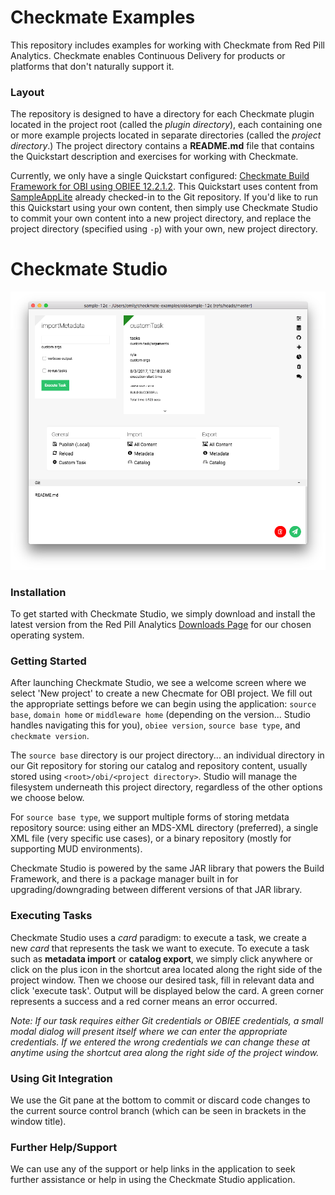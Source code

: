 # Checkmate Examples
This repository includes examples for working with Checkmate from Red Pill Analytics. Checkmate enables Continuous Delivery for products or platforms that don't naturally support it.

### Layout
The repository is designed to have a directory for each Checkmate plugin located in the project root (called the *plugin directory*), each containing one or more example projects located in separate directories (called the *project directory*.) The project directory contains a **README.md** file that contains the Quickstart description and exercises for working with Checkmate.

Currently, we only have a single Quickstart configured: [Checkmate Build Framework for OBI using OBIEE 12.2.1.2](obi/sample-12c/README.md). This Quickstart uses content from [SampleAppLite](http://docs.oracle.com/middleware/12212/biee/BIESG/GUID-E439E473-DD4D-48FE-9BF1-7AED4ADD73B6.htm#BIESG9340) already checked-in to the Git repository. If you'd like to run this Quickstart using your own content, then simply use Checkmate Studio to commit your own content into a new project directory, and replace the project directory (specified using `-p`) with your own, new project directory.

# Checkmate Studio
![studio17](studio17.png)

### Installation
To get started with Checkmate Studio, we simply download and install the latest version from the Red Pill Analytics [Downloads Page](http://redpillanalytics.com/checkmate-getstarted/) for our chosen operating system.

### Getting Started
After launching Checkmate Studio, we see a welcome screen where we select 'New project' to create a new Checmate for OBI project. We fill out the appropriate settings before we can begin using the application: `source base`, `domain home` or `middleware home` (depending on the version... Studio handles navigating this for you), `obiee version`, `source base type`, and `checkmate version`.

The `source base` directory is our project directory... an individual directory in our Git repository for storing our catalog and repository content, usually stored using `<root>/obi/<project directory>`. Studio will manage the filesystem underneath this project directory, regardless of the other options we choose below.

For `source base type`, we support multiple forms of storing metdata repository source: using either an MDS-XML directory (preferred), a single XML file (very specific use cases), or a binary repository (mostly for supporting MUD environments).

Checkmate Studio is powered by the same JAR library that powers the Build Framework, and there is a package manager built in for upgrading/downgrading between different versions of that JAR library.

### Executing Tasks
Checkmate Studio uses a *card* paradigm: to execute a task, we create a new *card* that represents the task we want to execute. To execute a task such as **metadata import** or **catalog export**, we simply click anywhere or click on the plus icon in the shortcut area located along the right side of the project window. Then we choose our desired task, fill in relevant data and click 'execute task'. Output will be displayed below the card. A green corner represents a success and a red corner means an error occurred.

*Note: If our task requires either Git credentials or OBIEE credentials, a small modal dialog will present itself where we can enter the appropriate credentials. If we entered the wrong credentials we can change these at anytime using the shortcut area along the right side of the project window.*

### Using Git Integration
We use the Git pane at the bottom to commit or discard code changes to the current source control branch (which can be seen in brackets in the window title).

### Further Help/Support
We can use any of the support or help links in the application to seek further assistance or help in using the Checkmate Studio application.